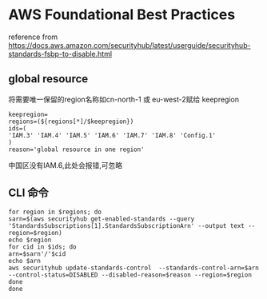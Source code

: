 # AWS Foundational Best Practices
reference from https://docs.aws.amazon.com/securityhub/latest/userguide/securityhub-standards-fsbp-to-disable.html

## global resource
将需要唯一保留的region名称如cn-north-1 或 eu-west-2赋给 keepregion
```
keepregion=
regions=(${regions[*]/$keepregion}) 
ids=(
'IAM.3' 'IAM.4' 'IAM.5' 'IAM.6' 'IAM.7' 'IAM.8' 'Config.1'
)
reason='global resource in one region'
```
中国区没有IAM.6,此处会报错,可忽略

## CLI 命令
```
for region in $regions; do
sarn=$(aws securityhub get-enabled-standards --query 'StandardsSubscriptions[1].StandardsSubscriptionArn' --output text --region=$region)
echo $region
for cid in $ids; do
arn=$sarn'/'$cid
echo $arn
aws securityhub update-standards-control  --standards-control-arn=$arn --control-status=DISABLED --disabled-reason=$reason --region=$region
done
done
```
